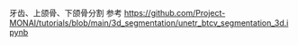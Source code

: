 牙齿、上颌骨、下颌骨分割
参考 https://github.com/Project-MONAI/tutorials/blob/main/3d_segmentation/unetr_btcv_segmentation_3d.ipynb